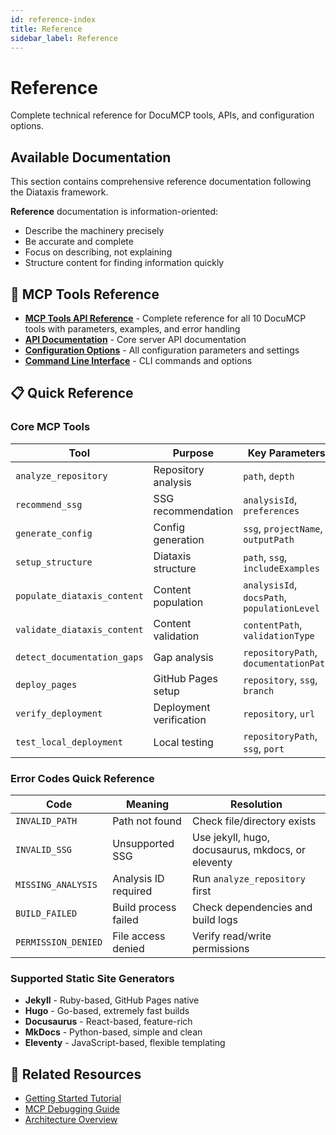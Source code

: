 ```yaml
---
id: reference-index
title: Reference
sidebar_label: Reference
---
```


# Reference

Complete technical reference for DocuMCP tools, APIs, and configuration options.

## Available Documentation

This section contains comprehensive reference documentation following the Diataxis framework.

**Reference** documentation is information-oriented:
- Describe the machinery precisely
- Be accurate and complete
- Focus on describing, not explaining
- Structure content for finding information quickly

## 🔧 MCP Tools Reference

- **[MCP Tools API Reference](./api-reference.md)** - Complete reference for all 10 DocuMCP tools with parameters, examples, and error handling
- **[API Documentation](./api-documentation.md)** - Core server API documentation
- **[Configuration Options](./configuration-options.md)** - All configuration parameters and settings
- **[Command Line Interface](./command-line-interface.md)** - CLI commands and options

## 📋 Quick Reference

### Core MCP Tools

| Tool | Purpose | Key Parameters |
|------|---------|----------------|
| `analyze_repository` | Repository analysis | `path`, `depth` |
| `recommend_ssg` | SSG recommendation | `analysisId`, `preferences` |
| `generate_config` | Config generation | `ssg`, `projectName`, `outputPath` |
| `setup_structure` | Diataxis structure | `path`, `ssg`, `includeExamples` |
| `populate_diataxis_content` | Content population | `analysisId`, `docsPath`, `populationLevel` |
| `validate_diataxis_content` | Content validation | `contentPath`, `validationType` |
| `detect_documentation_gaps` | Gap analysis | `repositoryPath`, `documentationPath` |
| `deploy_pages` | GitHub Pages setup | `repository`, `ssg`, `branch` |
| `verify_deployment` | Deployment verification | `repository`, `url` |
| `test_local_deployment` | Local testing | `repositoryPath`, `ssg`, `port` |

### Error Codes Quick Reference

| Code | Meaning | Resolution |
|------|---------|------------|
| `INVALID_PATH` | Path not found | Check file/directory exists |
| `INVALID_SSG` | Unsupported SSG | Use jekyll, hugo, docusaurus, mkdocs, or eleventy |
| `MISSING_ANALYSIS` | Analysis ID required | Run `analyze_repository` first |
| `BUILD_FAILED` | Build process failed | Check dependencies and build logs |
| `PERMISSION_DENIED` | File access denied | Verify read/write permissions |

### Supported Static Site Generators

- **Jekyll** - Ruby-based, GitHub Pages native
- **Hugo** - Go-based, extremely fast builds  
- **Docusaurus** - React-based, feature-rich
- **MkDocs** - Python-based, simple and clean
- **Eleventy** - JavaScript-based, flexible templating

## 🔗 Related Resources

- [Getting Started Tutorial](../tutorials/getting-started-with-documcp.md)
- [MCP Debugging Guide](../how-to/how-to-debug-common-issues.md)
- [Architecture Overview](../explanation/architecture-overview.md)
